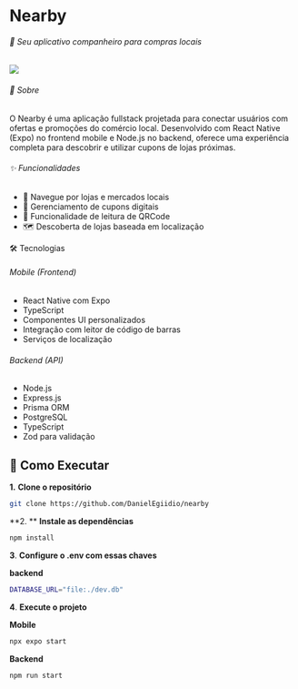 # Nearby



###### 📱 Seu aplicativo companheiro para compras locais

![](https://github.com/user-attachments/assets/43d4abde-df85-464c-b593-f7afe7fb633d)

###### 📱 Sobre
O Nearby é uma aplicação fullstack projetada para conectar usuários com ofertas e promoções do comércio local. Desenvolvido com React Native (Expo) no frontend mobile e Node.js no backend, oferece uma experiência completa para descobrir e utilizar cupons de lojas próximas.

###### ✨ Funcionalidades

- 🏪 Navegue por lojas e mercados locais
- 🎫 Gerenciamento de cupons digitais
- 📱 Funcionalidade de leitura de QRCode
- 🗺️ Descoberta de lojas baseada em localização

🛠️ Tecnologias

###### Mobile (Frontend)
- React Native com Expo
- TypeScript
- Componentes UI personalizados
- Integração com leitor de código de barras
- Serviços de localização

###### Backend (API)

- Node.js
- Express.js
- Prisma ORM
- PostgreSQL
- TypeScript
- Zod para validação


## 🚀 Como Executar

**1.** **Clone o repositório**
```bash
git clone https://github.com/DanielEgiidio/nearby
```
**2. ** **Instale as dependências**
```bash
npm install
```
**3**. **Configure o .env com essas chaves**

**backend**
```bash
DATABASE_URL="file:./dev.db"
```
**4**. **Execute o projeto**

**Mobile**
```bash
npx expo start
```

**Backend**
```bash
npm run start
```

